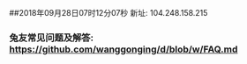 ##2018年09月28日07时12分07秒 新址: 104.248.158.215
### 兔友常见问题及解答: https://github.com/wanggonging/d/blob/w/FAQ.md
